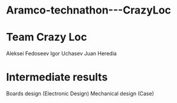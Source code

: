 # Aramco-technathon---CrazyLoc
# Team Crazy Loc
 Aleksei Fedoseev 
 Igor Uchasev
 Juan Heredia
 
# Intermediate results

Boards design (Electronic Design)
Mechanical design (Case)
